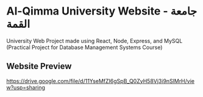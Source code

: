 # Al-Qimma University Website - جامعة القمة

University Web Project made using React, Node, Express, and MySQL (Practical Project for Database Management Systems Course)

## Website Preview
https://drive.google.com/file/d/11YseMfZI6gSpB_Q0ZyH58Vj3i9nSlMrH/view?usp=sharing
